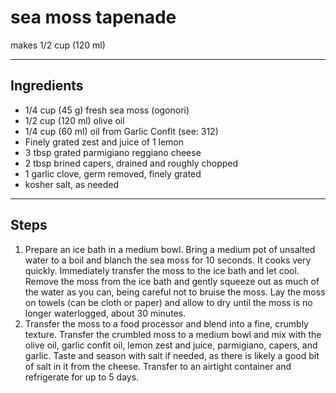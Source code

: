 # sea moss tapenade

makes 1/2 cup (120 ml)

---

## Ingredients

* 1/4 cup (45 g) fresh sea moss (ogonori)
* 1/2 cup (120 ml) olive oil
* 1/4 cup (60 ml) oil from Garlic Confit (see: 312)
* Finely grated zest and juice of 1 lemon
* 3 tbsp grated parmigiano reggiano cheese
* 2 tbsp brined capers, drained and roughly chopped
* 1 garlic clove, germ removed, finely grated
* kosher salt, as needed

---

## Steps

1.  Prepare an ice bath in a medium bowl. Bring a medium pot of unsalted water to a boil and blanch the sea moss for 10 seconds. It cooks very quickly. Immediately transfer the moss to the ice bath and let cool. Remove the moss from the ice bath and gently squeeze out as much of the water as you can, being careful not to bruise the moss. Lay the moss on towels (can be cloth or paper) and allow to dry until the moss is no longer waterlogged, about 30 minutes.
2.  Transfer the moss to a food processor and blend into a fine, crumbly texture. Transfer the crumbled moss to a medium bowl and mix with the olive oil, garlic confit oil, lemon zest and juice, parmigiano, capers, and garlic. Taste and season with salt if needed, as there is likely a good bit of salt in it from the cheese. Transfer to an airtight container and refrigerate for up to 5 days.